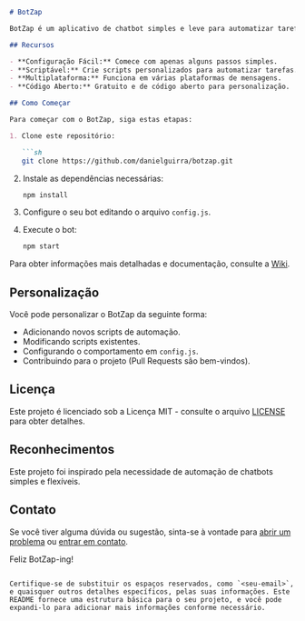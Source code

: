
```markdown
# BotZap

BotZap é um aplicativo de chatbot simples e leve para automatizar tarefas em plataformas de mensagens populares como o WhatsApp.

## Recursos

- **Configuração Fácil:** Comece com apenas alguns passos simples.
- **Scriptável:** Crie scripts personalizados para automatizar tarefas.
- **Multiplataforma:** Funciona em várias plataformas de mensagens.
- **Código Aberto:** Gratuito e de código aberto para personalização.

## Como Começar

Para começar com o BotZap, siga estas etapas:

1. Clone este repositório:

   ```sh
   git clone https://github.com/danielguirra/botzap.git
   ```

2. Instale as dependências necessárias:

   ```sh
   npm install
   ```

3. Configure o seu bot editando o arquivo `config.js`.

4. Execute o bot:

   ```sh
   npm start
   ```

Para obter informações mais detalhadas e documentação, consulte a [Wiki](https://github.com/danielguirra/botzap/wiki).

## Personalização

Você pode personalizar o BotZap da seguinte forma:

- Adicionando novos scripts de automação.
- Modificando scripts existentes.
- Configurando o comportamento em `config.js`.
- Contribuindo para o projeto (Pull Requests são bem-vindos).

## Licença

Este projeto é licenciado sob a Licença MIT - consulte o arquivo [LICENSE](LICENSE) para obter detalhes.

## Reconhecimentos

Este projeto foi inspirado pela necessidade de automação de chatbots simples e flexíveis.

## Contato

Se você tiver alguma dúvida ou sugestão, sinta-se à vontade para [abrir um problema](https://github.com/danielguirra/botzap/issues) ou [entrar em contato](mailto:seuemail@exemplo.com).

Feliz BotZap-ing!

```

Certifique-se de substituir os espaços reservados, como `<seu-email>`, e quaisquer outros detalhes específicos, pelas suas informações. Este README fornece uma estrutura básica para o seu projeto, e você pode expandi-lo para adicionar mais informações conforme necessário.
